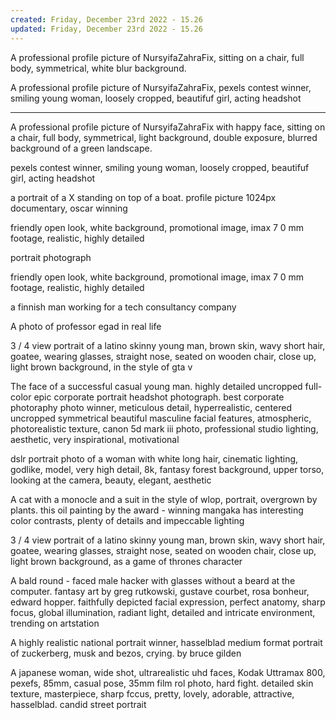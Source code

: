 ```yaml
---
created: Friday, December 23rd 2022 - 15.26
updated: Friday, December 23rd 2022 - 15.26
---
```

A professional profile picture of NursyifaZahraFix, sitting on a chair, full body, symmetrical, white blur background.

A professional profile picture of NursyifaZahraFix, pexels contest winner, smiling young woman, loosely cropped, beautifuf girl, acting headshot

---

A professional profile picture of NursyifaZahraFix with happy face, sitting on a chair, full body, symmetrical, light background, double exposure, blurred background of a green landscape.

pexels contest winner, smiling young woman, loosely cropped, beautifuf girl, acting headshot

a portrait of a X standing on top of a boat. profile picture 1024px documentary, oscar winning

friendly open look, white background, promotional image, imax 7 0 mm footage, realistic, highly detailed

portrait photograph

friendly open look, white background, promotional image, imax 7 0 mm footage, realistic, highly detailed

a finnish man working for a tech consultancy company

A photo of professor egad in real life

3 / 4 view portrait of a latino skinny young man, brown skin, wavy short hair, goatee, wearing glasses, straight nose, seated on wooden chair, close up, light brown background, in the style of gta v

The face of a successful casual young man. highly detailed uncropped full-color epic corporate portrait headshot photograph. best corporate photoraphy photo winner, meticulous detail, hyperrealistic, centered uncropped symmetrical beautiful masculine facial features, atmospheric, photorealistic texture, canon 5d mark iii photo, professional studio lighting, aesthetic, very inspirational, motivational

dslr portrait photo of a woman with white long hair, cinematic lighting, godlike, model, very high detail, 8k, fantasy forest background, upper torso, looking at the camera, beauty, elegant, aesthetic

A cat with a monocle and a suit in the style of wlop, portrait, overgrown by plants. this oil painting by the award - winning mangaka has interesting color contrasts, plenty of details and impeccable lighting

3 / 4 view portrait of a latino skinny young man, brown skin, wavy short hair, goatee, wearing glasses, straight nose, seated on wooden chair, close up, light brown background, as a game of thrones character

A bald round - faced male hacker with glasses without a beard at the computer. fantasy art by greg rutkowski, gustave courbet, rosa bonheur, edward hopper. faithfully depicted facial expression, perfect anatomy, sharp focus, global illumination, radiant light, detailed and intricate environment, trending on artstation

A highly realistic national portrait winner, hasselblad medium format portrait of zuckerberg, musk and bezos, crying. by bruce gilden

A japanese woman, wide shot, ultrarealistic uhd faces, Kodak Uttramax 800, pexefs, 85mm, casual pose, 35mm film rol photo, hard fight. detailed skin texture, masterpiece, sharp fccus, pretty, lovely, adorable, attractive, hasselblad. candid street portrait
